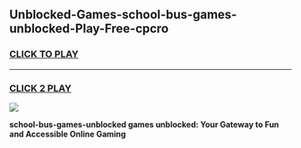 
## Unblocked-Games-school-bus-games-unblocked-Play-Free-cpcro
<h3>
<a href="https://premium76.site?title=school-bus-games-unblocked&ref=19M">CLICK TO PLAY</a></h3>
<hr>

<h3>
<a href="https://premium76.site?title=school-bus-games-unblocked&ref=19M">CLICK 2 PLAY</a>
  
</h3>

<a href="https://premium76.site?title=school-bus-games-unblocked&ref=19M"><img src="https://clearcache.store/games.png"></a>


**school-bus-games-unblocked games unblocked: Your Gateway to Fun and Accessible Online Gaming**
